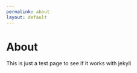 ```yaml
---
permalink: about
layout: default
---
```


# About

This is just a test page to see if it works with jekyll
